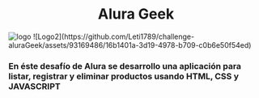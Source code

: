 <h1 align="center"> Alura Geek </h1>
<img src="https://github.com/Leti1789/challenge-aluraGeek/assets/93169486/337e63b2-325e-4bde-872d-e40ee6e114a9" alt="logo">
![Logo2](https://github.com/Leti1789/challenge-aluraGeek/assets/93169486/16b1401a-3d19-4978-b709-c0b6e50f54ed)

<h3>En éste desafío de Alura se desarrollo una aplicación para listar, registrar y eliminar productos usando HTML, CSS y JAVASCRIPT </h3>
